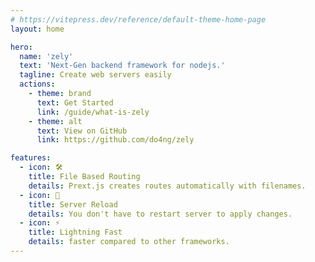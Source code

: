 ```yaml
---
# https://vitepress.dev/reference/default-theme-home-page
layout: home

hero:
  name: 'zely'
  text: 'Next-Gen backend framework for nodejs.'
  tagline: Create web servers easily
  actions:
    - theme: brand
      text: Get Started
      link: /guide/what-is-zely
    - theme: alt
      text: View on GitHub
      link: https://github.com/do4ng/zely

features:
  - icon: 🛠️
    title: File Based Routing
    details: Prext.js creates routes automatically with filenames.
  - icon: 🚀
    title: Server Reload
    details: You don't have to restart server to apply changes.
  - icon: ⚡
    title: Lightning Fast
    details: faster compared to other frameworks.
---
```

